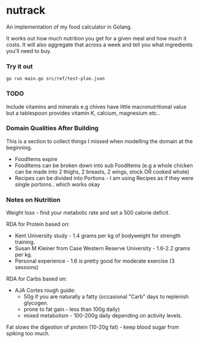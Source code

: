 # nutrack

An implementation of my food calculator in Golang.

It works out how much nutrition you get for a given meal and how much it costs.
It will also aggregate that across a week and tell you what ingredients you'll
need to buy.

### Try it out

`go run main.go src/ref/test-plan.json`

### TODO

Include vitamins and minerals e.g chives have little macronutritional value but
a tablespoon provides vitamin K, calcium, magnesium etc..

### Domain Qualities After Building

This is a section to collect things I missed when modelling the domain at the
beginning.

- FoodItems expire
- FoodItems can be broken down into sub FoodItems (e.g a whole chicken can be
  made into 2 thighs, 2 breasts, 2 wings, stock OR cooked whole)
- Recipes can be divided into Portions - I am using Recipes as if they were
  single portions.. which works okay

### Notes on Nutrition

Weight loss - find your metabolic rate and set a 500 calorie deficit.

RDA for Protein based on:
  - Kent University study - 1.4 grams per kg of bodyweight for strength training.
  - Susan M Kleiner from Case Western Reserve University - 1.6-2.2 grams per kg.
  - Personal experience - 1.6 is pretty good for moderate exercise (3 sessions)

RDA for Carbs based on:
  - AJA Cortes rough guide:
    - 50g if you are naturally a fatty (occasional "Carb" days to replenish
      glycogen.
    - prone to fat gain - less than 100g daily)
    - mixed metabolism - 100-200g daily depending on activity levels.

Fat slows the digestion of protein (10-20g fat) - keep blood sugar from spiking
too much.
